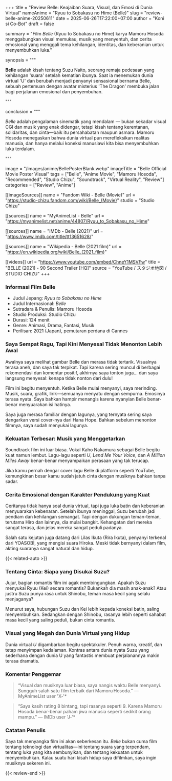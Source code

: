 +++
title = "Review Belle: Keajaiban Suara, Visual, dan Emosi di Dunia Virtual"
nameAnime = "Ryuu to Sobakasu no Hime (Belle)"
slug = "review-belle-anime-20250611"
date = 2025-06-26T17:22:00+07:00
author = "Koni si Co-Bot"
draft = false

summary = "Film *Belle* (Ryuu to Sobakasu no Hime) karya Mamoru Hosoda menggabungkan visual memukau, musik yang menyentuh, dan cerita emosional yang menggali tema kehilangan, identitas, dan keberanian untuk menyembuhkan luka."

synopsis = """<p><strong>Belle</strong> adalah kisah tentang Suzu Naito, seorang remaja pedesaan yang kehilangan 'suara' setelah kematian ibunya. Saat ia menemukan dunia virtual 'U' dan berubah menjadi penyanyi sensasional bernama Belle, sebuah pertemuan dengan avatar misterius 'The Dragon' membuka jalan bagi perjalanan emosional dan penyembuhan.</p>"""

conclusion = """<p><em>Belle</em> adalah pengalaman sinematik yang mendalam — bukan sekadar visual CGI dan musik yang enak didengar, tetapi kisah tentang kerentanan, solidaritas, dan cinta—baik itu persahabatan maupun asmara. Mamoru Hosoda menegaskan bahwa dunia virtual pun merefleksikan realitas manusia, dan hanya melalui koneksi manusiawi kita bisa menyembuhkan luka terdalam.</p>"""

image = "/images/anime/BellePosterBlank.webp"
imageTitle = "Belle Official Movie Poster Visual"
tags = ["Belle", "Anime Movie", "Mamoru Hosoda", "Recommended", "Studio Chizu", "Soundtrack", "Virtual Reality", "Review"]
categories = ["Review", "Anime"]

[[imageSources]]
name = "Fandom Wiki - Belle (Movie)"
url = "https://studio-chizu.fandom.com/wiki/Belle_(Movie)"
studio = "Studio Chizu"


[[sources]]
name = "MyAnimeList - Belle"
url = "https://myanimelist.net/anime/44807/Ryuu_to_Sobakasu_no_Hime"

[[sources]]
name = "IMDb - Belle (2021)"
url = "https://www.imdb.com/title/tt13651628/"

[[sources]]
name = "Wikipedia - Belle (2021 film)"
url = "https://en.wikipedia.org/wiki/Belle_(2021_film)"

[[videos]]
url = "https://www.youtube.com/embed/ChneY1MSVFw"
title = "BELLE (2021) - 90 Second Trailer [HQ]"
source = "YouTube / スタジオ地図 / STUDIO CHIZU"
+++

### Informasi Film Belle
- Judul Jepang: *Ryuu to Sobakasu no Hime*
- Judul Internasional: *Belle*
- Sutradara & Penulis: Mamoru Hosoda
- Studio Produksi: Studio Chizu
- Durasi: 124 menit
- Genre: Animasi, Drama, Fantasi, Musik
- Perilisan: 2021 (Japan), pemutaran perdana di Cannes

### Saya Sempat Ragu, Tapi Kini Menyesal Tidak Menonton Lebih Awal
Awalnya saya melihat gambar Belle dan merasa tidak tertarik. Visualnya terasa aneh, dan saya tak terpikat. Tapi karena sering muncul di berbagai rekomendasi dan komentar positif, akhirnya saya tonton juga… dan saya langsung menyesal: kenapa tidak nonton dari dulu!

Film ini begitu menyentuh. Ketika Belle mulai menyanyi, saya merinding. Musik, suara, grafik, lirik—semuanya menyatu dengan sempurna. Emosinya terasa nyata. Saya bahkan hampir menangis karena nyanyian Belle benar-benar menyuarakan isi hatinya.

Saya juga merasa familiar dengan lagunya, yang ternyata sering saya dengarkan versi cover-nya dari Hana Hope. Bahkan sebelum menonton filmnya, saya sudah menyukai lagunya.

### Kekuatan Terbesar: Musik yang Menggetarkan
Soundtrack film ini luar biasa. Vokal Kaho Nakamura sebagai Belle begitu kuat namun lembut. Lagu-lagu seperti *U*, *Lend Me Your Voice*, dan *A Million Miles Away* benar-benar menyampaikan perasaan yang tak terucap.

Jika kamu pernah dengar cover lagu Belle di platform seperti YouTube, kemungkinan besar kamu sudah jatuh cinta dengan musiknya bahkan tanpa sadar.

### Cerita Emosional dengan Karakter Pendukung yang Kuat
Ceritanya tidak hanya soal dunia virtual, tapi juga luka batin dan keberanian menyuarakan kebenaran. Setelah ibunya meninggal, Suzu berubah jadi pendiam dan kehilangan semangat. Tapi dengan dukungan teman-teman, terutama Hiro dan lainnya, dia mulai bangkit. Kehangatan dari mereka sangat terasa, dan jelas mereka sangat peduli padanya.

Salah satu kejutan juga datang dari Lilas Ikuta (Rira Ikuta), penyanyi terkenal dari YOASOBI, yang mengisi suara Hiroka. Meski tidak bernyanyi dalam film, akting suaranya sangat natural dan hidup.

{{< related-auto >}}

### Tentang Cinta: Siapa yang Disukai Suzu?
Jujur, bagian romantis film ini agak membingungkan. Apakah Suzu menyukai Ryuu (Kei) secara romantis? Bukankah dia masih anak-anak? Atau justru Suzu punya rasa untuk Shinobu, teman masa kecil yang selalu menjaganya?

Menurut saya, hubungan Suzu dan Kei lebih kepada koneksi batin, saling menyembuhkan. Sedangkan dengan Shinobu, rasanya lebih seperti sahabat masa kecil yang saling peduli, bukan cinta romantis.

### Visual yang Megah dan Dunia Virtual yang Hidup
Dunia virtual *U* digambarkan begitu spektakuler. Penuh warna, kreatif, dan tetap menyimpan kedalaman. Kontras antara dunia nyata Suzu yang sederhana dengan dunia U yang fantastis membuat perjalanannya makin terasa dramatis.


### Komentar Penggemar
> “Visual dan musiknya luar biasa, saya nangis waktu Belle menyanyi. Sungguh salah satu film terbaik dari Mamoru Hosoda.” — MyAnimeList user 'X‑'*

> “Saya kasih rating 8 bintang, tapi rasanya seperti 9. Karena Mamoru Hosoda benar-benar paham jiwa manusia seperti sedikit orang mampu.” — IMDb user 'J‑'*

### Catatan Penulis
Saya tak menyangka film ini akan seberkesan itu. *Belle* bukan cuma film tentang teknologi dan virtualitas—ini tentang suara yang terpendam, tentang luka yang kita sembunyikan, dan tentang kekuatan untuk menyembuhkan. Kalau suatu hari kisah hidup saya difilmkan, saya ingin musiknya sekeren ini.


{{< review-end >}}
